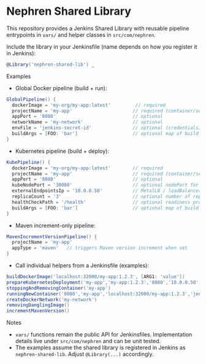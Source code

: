 # Nephren Shared Library

This repository provides a Jenkins Shared Library with reusable pipeline entrypoints in `vars/` and helper classes in `src/com/nephren`.

Include the library in your Jenkinsfile (name depends on how you register it in Jenkins):

```groovy
@Library('nephren-shared-lib') _
```

Examples

- Global Docker pipeline (build + run):

```groovy
GlobalPipeline() {
  dockerImage = 'my-org/my-app:latest'         // required
  projectName = 'my-app'                      // required (container/service name)
  appPort = '8080'                            // optional
  networkName = 'my-network'                  // optional
  envFile = 'jenkins-secret-id'               // optional (credentialsId of a secret file)
  buildArgs = [FOO: 'bar']                    // optional map of build args
}
```

- Kubernetes pipeline (build + deploy):

```groovy
KubePipeline() {
  dockerImage = 'my-org/my-app:latest'        // required
  projectName = 'my-app'                      // required (container/service name)
  appPort = '8080'                            // optional
  kubeNodePort = '30080'                      // optional nodePort for Service
  externalEndpointsIp = '10.0.0.50'           // MetalLB / loadBalancer IP(s)
  replicaCount = '3'                          // optional number of replicas (default: 1)
  healthCheckPath = '/health'                 // optional readiness probe path (default: '', which mean no health check)
  buildArgs = [FOO: 'bar']                    // optional map of build args
}
```

- Maven increment-only pipeline:

```groovy
MavenIncrementVersionPipeline() {
  projectName = 'my-app'
  appType = 'maven'   // triggers Maven version increment when set
}
```

- Call individual helpers from a Jenkinsfile (examples):

```groovy
buildDockerImage('localhost:32000/my-app:1.2.3', [ARG1: 'value'])
prepareKubernetesDeployment('my-app','my-app:1.2.3','8080','10.0.0.50','30080')
stoppingAndRemovingContainer('my-app')
runningNewContainer('8080','my-app','localhost:32000/my-app:1.2.3','jenkins-secret-id','my-network')
createDockerNetwork('my-network')
removingDanglingImage()
incrementMavenVersion()
```

Notes
- `vars/` functions remain the public API for Jenkinsfiles. Implementation details live under `src/com/nephren` and can be unit tested.
- The examples assume the shared library is registered in Jenkins as `nephren-shared-lib`. Adjust `@Library(...)` accordingly.

